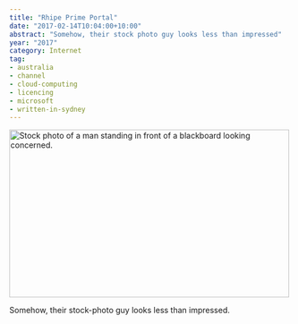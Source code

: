 ```yaml
---
title: "Rhipe Prime Portal"
date: "2017-02-14T10:04:00+10:00"
abstract: "Somehow, their stock photo guy looks less than impressed"
year: "2017"
category: Internet
tag:
- australia
- channel
- cloud-computing
- licencing
- microsoft
- written-in-sydney
---
```

<p><a href="https://www.primeportal.online/"><img src="https://rubenerd.com/files/2017/RhipeFullImage@1x.jpg" alt="Stock photo of a man standing in front of a blackboard looking concerned." style="width:500px; height:300px" srcset="https://rubenerd.com/files/2017/RhipeFullImage@1x.jpg 1x, https://rubenerd.com/files/2017/RhipeFullImage@2x.jpg 2x" /></a></p>

Somehow, their stock-photo guy looks less than impressed.

